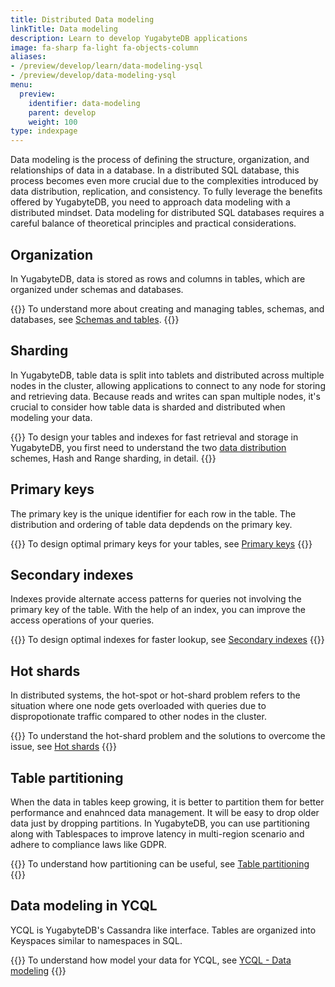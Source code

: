 ```yaml
---
title: Distributed Data modeling
linkTitle: Data modeling
description: Learn to develop YugabyteDB applications
image: fa-sharp fa-light fa-objects-column
aliases:
- /preview/develop/learn/data-modeling-ysql
- /preview/develop/data-modeling-ysql
menu:
  preview:
    identifier: data-modeling
    parent: develop
    weight: 100
type: indexpage
---
```


Data modeling is the process of defining the structure, organization, and relationships of data in a database. In a distributed SQL database, this process becomes even more crucial due to the complexities introduced by data distribution, replication, and consistency. To fully leverage the benefits offered by YugabyteDB, you need to approach data modeling with a distributed mindset. Data modeling for distributed SQL databases requires a careful balance of theoretical principles and practical considerations.

## Organization

In YugabyteDB, data is stored as rows and columns in tables, which are organized under schemas and databases.

{{<lead link="../../../explore/ysql-language-features/databases-schemas-tables">}}
To understand more about creating and managing tables, schemas, and databases, see [Schemas and tables](../../../explore/ysql-language-features/databases-schemas-tables).
{{</lead>}}

## Sharding

In YugabyteDB, table data is split into tablets and distributed across multiple nodes in the cluster, allowing applications to connect to any node for storing and retrieving data. Because reads and writes can span multiple nodes, it's crucial to consider how table data is sharded and distributed when modeling your data.

{{<lead link="../../../explore/going-beyond-sql/data-sharding">}}
To design your tables and indexes for fast retrieval and storage in YugabyteDB, you first need to understand the two [data distribution](../../../explore/going-beyond-sql/data-sharding) schemes, Hash and Range sharding, in detail.
{{</lead>}}

## Primary keys

The primary key is the unique identifier for each row in the table. The distribution and ordering of table data depdends on the primary key.

{{<lead link="./primary-keys">}}
To design optimal primary keys for your tables, see [Primary keys](./primary-keys)
{{</lead>}}

## Secondary indexes

Indexes provide alternate access patterns for queries not involving the primary key of the table. With the help of an index, you can improve the access operations of your queries.

{{<lead link="./secondary-indexes">}}
To design optimal indexes for faster lookup, see [Secondary indexes](./secondary-indexes)
{{</lead>}}

## Hot shards

In distributed systems, the hot-spot or hot-shard problem refers to the situation where one node gets overloaded with queries due to dispropotionate traffic compared to other nodes in the cluster.

{{<lead link="./hot-shards">}}
To understand the hot-shard problem and the solutions to overcome the issue, see [Hot shards](./hot-shards)
{{</lead>}}

## Table partitioning

When the data in tables keep growing, it is better to partition them for better performance and enahnced data management. It will be easy to drop older data just by dropping partitions. In YugabyteDB, you can use partitioning along with Tablespaces to improve latency in multi-region scenario and adhere to compliance laws like GDPR.

{{<lead link="./partitioning">}}
To understand how partitioning can be useful, see [Table partitioning](./partitioning)
{{</lead>}}

## Data modeling in YCQL

YCQL is YugabyteDB's Cassandra like interface. Tables are organized into Keyspaces similar to namespaces in SQL.

{{<lead link="./data-modeling-ycql">}}
To understand how model your data for YCQL, see [YCQL - Data modeling](./data-modeling-ycql)
{{</lead>}}
